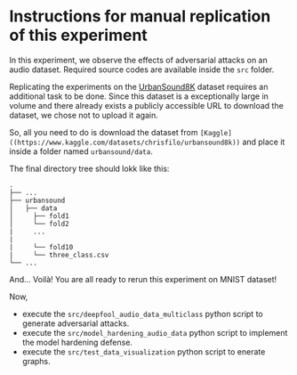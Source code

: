# Instructions for manual replication of this experiment

In this experiment, we observe the effects of adversarial attacks on an audio dataset. Required source codes are available inside the `src` folder. 

Replicating the experiments on the 
[UrbanSound8K](https://www.kaggle.com/datasets/chrisfilo/urbansound8k) dataset requires an additional task to be done. 
Since this dataset is a exceptionally large in volume and there already exists a publicly accessible URL to download the dataset, 
we chose not to upload it again. 

So, all you need to do is download the dataset from `[Kaggle]((https://www.kaggle.com/datasets/chrisfilo/urbansound8k))` 
and place it inside a folder named `urbansound/data`. 

The final directory tree should lokk like this:

    .
    ├── ...
    ├── urbansound                    
    │   ├── data         
    │     ├── fold1         
    │     └── fold2 
    |     ...
    |
    |     └── fold10   
    |     └── three_class.csv
    └── ...

And... Voilà! You are all ready to rerun this experiment on MNIST dataset! 

Now, 
* execute the `src/deepfool_audio_data_multiclass` python script to generate adversarial attacks.
* execute the `src/model_hardening_audio_data` python script to implement the model hardening defense.
* execute the `src/test_data_visualization` python script to enerate graphs.
